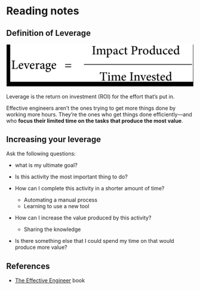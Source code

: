 # Reading notes

## Definition of Leverage

![leverage](./images/leverage.png)

Leverage is the return on investment (ROI) for the effort that’s put in.

Effective engineers aren’t the ones trying to get more things done by working more hours. They’re the ones who get things done efficiently—and who **focus their limited time on the tasks that produce the most value**.

## Increasing your leverage

Ask the following questions:

- what is my ultimate goal?
- Is this activity the most important thing to do?

- How can I complete this activity in a shorter amount of time?
  - Automating a manual process
  - Learning to use a new tool
- How can I increase the value produced by this activity?
  - Sharing the knowledge
- Is there something else that I could spend my time on that would produce more value?

## References

- [The Effective Engineer](https://www.effectiveengineer.com) book
